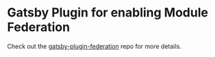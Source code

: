 # Gatsby Plugin for enabling Module Federation

Check out the [gatsby-plugin-federation](https://github.com/tujoworker/gatsby-plugin-federation) repo for more details.
